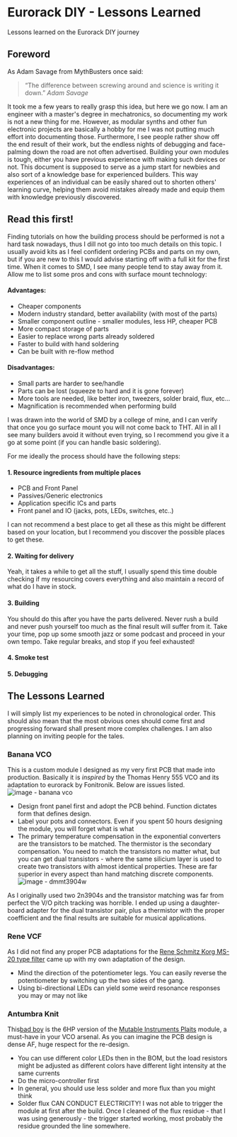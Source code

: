 # Eurorack DIY - Lessons Learned
 Lessons learned on the Eurorack DIY journey

## Foreword
As Adam Savage from MythBusters once said: 
> “The difference between screwing around and science is writing it down.”
> *Adam Savage*

It took me a few years to really grasp this idea, but here we go now. I am an engineer with a master's degree in mechatronics, so documenting my work is not a new thing for me. However, as modular synths and other fun electronic projects are basically a hobby for me I was not putting much effort into documenting those. Furthermore, I see people rather show off the end result of their work, but the endless nights of debugging and face-palming down the road are not often advertised. 
Building your own modules is tough, either you have previous experience with making such devices or not. This document is supposed to serve as a jump start for newbies and also sort of a knowledge base for experienced builders. This way experiences of an individual can be easily shared out to shorten others' learning curve, helping them avoid mistakes already made and equip them with knowledge previously discovered.

## Read this first!
Finding tutorials on how the building process should be performed is not a hard task nowadays, thus I dill not go into too much details on this topic. 
I usually avoid kits as I feel confident ordering PCBs and parts on my own, but if you are new to this I would advise starting off with a full kit for the first time. 
When it comes to SMD, I see many people tend to stay away from it. Allow me to list some pros and cons with surface mount technology:

#### Advantages:
* Cheaper components
* Modern industry standard, better availability (with most of the parts)
* Smaller component outline - smaller modules, less HP, cheaper PCB 
* More compact storage of parts
* Easier to replace wrong parts already soldered
* Faster to build with hand soldering
* Can be built with re-flow method

#### Disadvantages:
* Small parts are harder to see/handle
* Parts can be lost (squeeze to hard and it is gone forever)
* More tools are needed, like better iron, tweezers, solder braid, flux, etc...
* Magnification is recommended when performing build

I was drawn into the world of SMD by a college of mine, and I can verify that once you go surface mount you will not come back to THT. All in all I see many builders avoid it without even trying, so I recommend you give it a go at some point (if you can handle basic soldering). 

For me ideally the process should have the following steps:
#### 1. Resource ingredients from multiple places
  * PCB and Front Panel
  * Passives/Generic electronics
  * Application specific ICs and parts
  * Front panel and IO (jacks, pots, LEDs, switches, etc..)

I can not recommend a best place to get all these as this might be different based on your location, but I recommend you discover the possible places to get these.

#### 2. Waiting for delivery

Yeah, it takes a while to get all the stuff, I usually spend this time double checking if my resourcing covers everything and also maintain a record of what do I have in stock.

#### 3. Building 
You should do this after you have the parts delivered. Never rush a build and never push yourself too much as the final result will suffer from it. Take your time, pop up some smooth jazz or some podcast and proceed in your own tempo. Take regular breaks, and stop if you feel exhausted!

#### 4. Smoke test

#### 5. Debugging 


## The Lessons Learned

I will simply list my experiences to be noted in chronological order. This should also mean that the most obvious ones should come first and progressing forward shall present more complex challenges. I am also planning on inviting people for the tales.


### Banana VCO

This is a custom module I designed as my very first PCB that made into production. Basically it is *inspired* by the Thomas Henry 555 VCO and its adaptation to eurorack by Fonitronik. Below are issues listed.
![image - banana vco]()
* Design front panel first and adopt the PCB behind. Function dictates form that defines design.
* Label your pots and connectors. Even if you spent 50 hours designing the module, you will forget what is what
* The primary temperature compensation in the exponential converters are the transistors to be matched. The thermistor is the secondary compensation. You need to match the transistors no matter what, but you can get dual transistors - where the same silicium layer is used to create two transistors with almost identical properties. These are far superior in every aspect than hand matching discrete components. 
![image - dmmt3904w]()

As I originally used two 2n3904s and the transistor matching was far from perfect the V/O pitch tracking was horrible. I ended up using a daughter-board adapter for the dual transistor pair, plus a thermistor with the proper coefficient and the final results are suitable for musical applications.

### Rene VCF

As I did not find any proper PCB adaptations for the [Rene Schmitz Korg MS-20 type filter](https://www.schmitzbits.de/ms20.html) came up with my own adaptation of the design. 

* Mind the direction of the potentiometer legs. You can easily reverse the potentiometer by switching up the two sides of the gang. 
* Using bi-directional LEDs can yield some weird resonance responses you may or may not like

### Antumbra Knit

This[bad boy](http://www.antumbra.eu/redesign/knit) is the 6HP version of the [Mutable Instruments Plaits](https://mutable-instruments.net/modules/plaits/) module, a must-have in your VCO arsenal. As you can imagine the PCB design is dense AF, huge respect for the re-design.

* You can use different color LEDs then in the BOM, but the load resistors might be adjusted as different colors have different light intensity at the same currents
* Do the micro-controller first
* In general, you should use less solder and more flux than you might think
* Solder flux CAN CONDUCT ELECTRICITY! I was not able to trigger the module at first after the build. Once I cleaned of the flux residue - that I was using generously - the trigger started working, most probably the residue grounded the line somewhere.